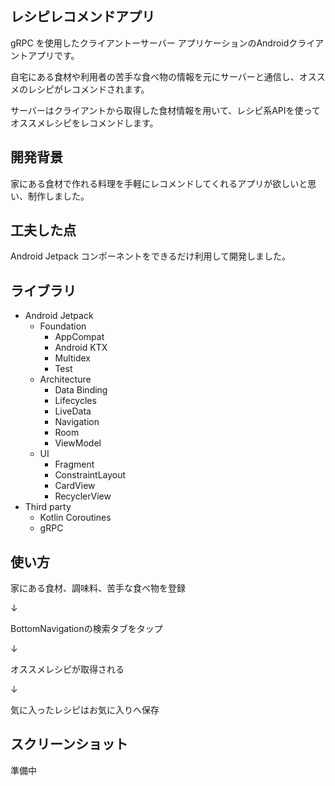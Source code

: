 ## レシピレコメンドアプリ

gRPC を使用したクライアントーサーバー アプリケーションのAndroidクライアントアプリです。

自宅にある食材や利用者の苦手な食べ物の情報を元にサーバーと通信し、オススメのレシピがレコメンドされます。

サーバーはクライアントから取得した食材情報を用いて、レシピ系APIを使ってオススメレシピをレコメンドします。

## 開発背景

家にある食材で作れる料理を手軽にレコメンドしてくれるアプリが欲しいと思い、制作しました。

## 工夫した点

Android Jetpack コンポーネントをできるだけ利用して開発しました。

## ライブラリ
* Android Jetpack
  * Foundation
    * AppCompat
    * Android KTX
    * Multidex
    * Test
  * Architecture
    * Data Binding
    * Lifecycles
    * LiveData
    * Navigation
    * Room
    * ViewModel
  * UI
    * Fragment
    * ConstraintLayout
    * CardView
    * RecyclerView
* Third party
  * Kotlin Coroutines
  * gRPC

## 使い方

家にある食材、調味料、苦手な食べ物を登録

↓

BottomNavigationの検索タブをタップ

↓

オススメレシピが取得される

↓

気に入ったレシピはお気に入りへ保存

## スクリーンショット

準備中

